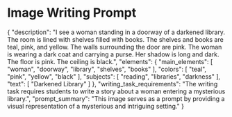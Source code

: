 # Image Writing Prompt

{
  "description": "I see a woman standing in a doorway of a darkened library. The room is lined with shelves filled with books. The shelves and books are teal, pink, and yellow. The walls surrounding the door are pink. The woman is wearing a dark coat and carrying a purse. Her shadow is long and dark. The floor is pink. The ceiling is black.",
  "elements": {
    "main_elements": [
      "woman",
      "doorway",
      "library",
      "shelves",
      "books"
    ],
    "colors": [
      "teal",
      "pink",
      "yellow",
      "black"
    ],
    "subjects": [
      "reading",
      "libraries",
      "darkness"
    ],
    "text": [
      "Darkened Library"
    ]
  },
  "writing_task_requirements": "The writing task requires students to write a story about a woman entering a mysterious library.",
  "prompt_summary": "This image serves as a prompt by providing a visual representation of a mysterious and intriguing setting."
}